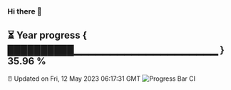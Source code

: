 ### Hi there 👋
⏳ Year progress { ██████████▁▁▁▁▁▁▁▁▁▁▁▁▁▁▁▁▁▁▁▁ } 35.96 %
---
⏰ Updated on Fri, 12 May 2023 06:17:31 GMT
![Progress Bar CI](https://github.com/liununu/liununu/workflows/Progress%20Bar%20CI/badge.svg)
